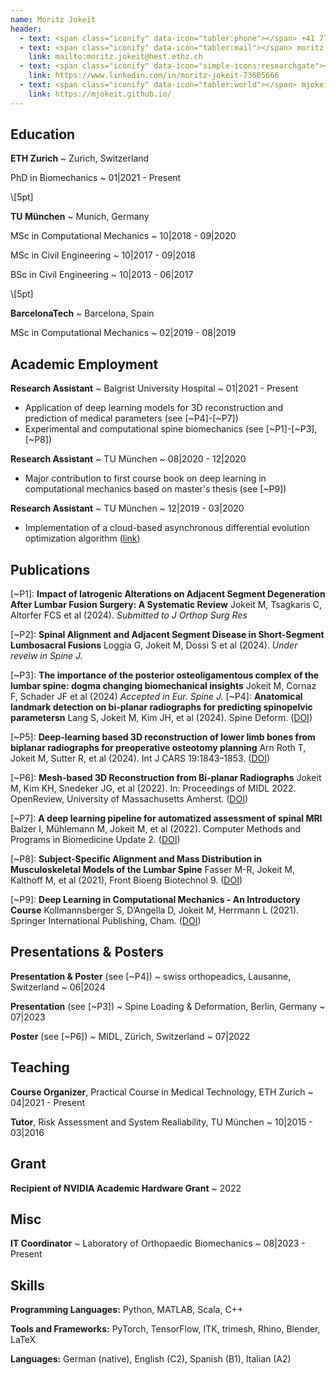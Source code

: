 ```yaml
---
name: Moritz Jokeit
header:
  - text: <span class="iconify" data-icon="tabler:phone"></span> +41 77 507 35 55
  - text: <span class="iconify" data-icon="tabler:mail"></span> moritz.jokeit@hest.ethz.ch
    link: mailto:moritz.jokeit@hest.ethz.ch
  - text: <span class="iconify" data-icon="simple-icons:researchgate"></span> ResearchGate
    link: https://www.linkedin.com/in/moritz-jokeit-73605666
  - text: <span class="iconify" data-icon="tabler:world"></span> mjokeit.github.io
    link: https://mjokeit.github.io/
---
```


<!-- Important: Replace all template content, especially contact details, with your own information. -->

<!-- Important: When updating your email address, remember to change both the "text" (visible text) and the "link" (underlying hyperlink) fields. -->


## Education

**ETH Zurich**
  ~ Zurich, Switzerland

PhD in Biomechanics
  ~ 01|2021 - Present

\\[5pt]

**TU München**
  ~ Munich, Germany 

MSc in Computational Mechanics
  ~ 10|2018 - 09|2020

MSc in Civil Engineering
  ~ 10|2017 - 09|2018

BSc in Civil Engineering
  ~ 10|2013 - 06|2017

\\[5pt]

**BarcelonaTech**
  ~ Barcelona, Spain

MSc in Computational Mechanics
  ~ 02|2019 - 08|2019

## Academic Employment

**Research Assistant**
  ~ Balgrist University Hospital
  ~ 01|2021 - Present

- Application of deep learning models for 3D reconstruction and prediction of medical parameters (see [~P4]-[~P7])
- Experimental and computational spine biomechanics (see [~P1]-[~P3],[~P8])

**Research Assistant**
  ~ TU München
  ~ 08|2020 - 12|2020

- Major contribution to first course book on deep learning in computational mechanics based on master's thesis (see [~P9])

**Research Assistant**
  ~ TU München
  ~ 12|2019 - 03|2020
- Implementation of a cloud-based asynchronous differential evolution optimization algorithm ([link](https://www.cloudifacturing.eu/exp-8-flowcalop-flowforming-process-calibration-via-cloud-optimisation/))



## Publications


[~P1]: **Impact of Iatrogenic Alterations on Adjacent Segment Degeneration After Lumbar Fusion Surgery: A Systematic Review** Jokeit M, Tsagkaris C, Altorfer FCS et al (2024). *Submitted to J Orthop Surg Res*

[~P2]: **Spinal Alignment and Adjacent Segment Disease in Short-Segment Lumbosacral Fusions** Loggia G, Jokeit M, Dossi S et al (2024). *Under reveiw in Spine J.*

[~P3]: **The importance of the posterior osteoligamentous complex of the lumbar spine: dogma changing biomechanical insights** Jokeit M, Cornaz F, Schader JF et al (2024) *Accepted in Eur. Spine J.*
[~P4]: **Anatomical landmark detection on bi-planar radiographs for predicting spinopelvic parametersn** Lang S, Jokeit M, Kim JH, et al (2024). Spine Deform. ([DOI](https://doi.org/10.1007/s43390-024-00990-0))

[~P5]: **Deep-learning based 3D reconstruction of lower limb bones from biplanar radiographs for preoperative osteotomy planning** Arn Roth T, Jokeit M, Sutter R, et al (2024). Int J CARS 19:1843–1853. ([DOI](https://doi.org/10.1007/s11548-024-03110-5))

[~P6]: **Mesh-based 3D Reconstruction from Bi-planar Radiographs** Jokeit M, Kim KH, Snedeker JG, et al (2022). In: Proceedings of MIDL 2022. OpenReview, University of Massachusetts Amherst. ([DOI](https://doi.org/10.5167/uzh-227854)) 

[~P7]: **A deep learning pipeline for automatized assessment of spinal MRI** Balzer I, Mühlemann M, Jokeit M, et al (2022). Computer Methods and Programs in Biomedicine Update 2. ([DOI](https://doi.org/10.1016/j.cmpbup.2022.100081))

[~P8]: **Subject-Specific Alignment and Mass Distribution in Musculoskeletal Models of the Lumbar Spine** Fasser M-R, Jokeit M, Kalthoff M, et al (2021), Front Bioeng Biotechnol 9. ([DOI](https://doi.org/10.3389/fbioe.2021.721042))

[~P9]: **Deep Learning in Computational Mechanics - An Introductory Course** Kollmannsberger S, D’Angella D, Jokeit M, Herrmann L (2021). Springer International Publishing, Cham. ([DOI](https://doi.org/10.1007/978-3-030-76587-3))


## Presentations & Posters
**Presentation & Poster** (see [~P4])
  ~ swiss orthopeadics, Lausanne, Switzerland
  ~ 06|2024

**Presentation** (see [~P3])
  ~ Spine Loading & Deformation, Berlin, Germany 
  ~ 07|2023

**Poster** (see [~P6])
  ~ MIDL, Zürich, Switzerland
  ~ 07|2022

## Teaching

**Course Organizer**, Practical Course in Medical Technology, ETH Zurich
  ~ 04|2021 - Present

**Tutor**, Risk Assessment and System Realiability, TU München
  ~ 10|2015 - 03|2016

## Grant
**Recipient of NVIDIA Academic Hardware Grant**
  ~ 2022

## Misc
**IT Coordinator**
  ~ Laboratory of Orthopaedic Biomechanics
  ~ 08|2023 - Present


## Skills

**Programming Languages:** <span class="iconify" data-icon="vscode-icons:file-type-python"></span> Python, <span class="iconify" data-icon="vscode-icons:file-type-matlab"></span> MATLAB, <span class="iconify" data-icon="vscode-icons:file-type-scala"></span> Scala, <span class="iconify" data-icon="vscode-icons:file-type-cpp2"></span> C++ 

**Tools and Frameworks:** PyTorch, TensorFlow, ITK, trimesh, Rhino, Blender, LaTeX

**Languages:** German (native), English (C2), Spanish (B1), Italian (A2)

